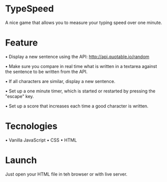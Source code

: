# TypeSpeed

A nice game that allows you to measure your typing speed over one minute.

# Feature

• Display a new sentence using the API: http://api.quotable.io/random

• Make sure you compare in real time what is written in a textarea against the sentence to be written from the API.

• If all characters are similar, display a new sentence.

• Set up a one minute timer, which is started or restarted by pressing the "escape" key.

• Set up a score that increases each time a good character is written.



# Tecnologies

• Vanilla JavaScript 
• CSS 
• HTML

# Launch

Just open your HTML file in teh browser or with live server.
